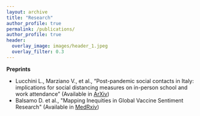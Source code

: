 ```yaml
---
layout: archive
title: "Research"
author_profile: true
permalink: /publications/
author_profile: true
header:
  overlay_image: images/header_1.jpeg
  overlay_filter: 0.3
---
```



**Preprints**
- Lucchini L., Marziano V., et al., “Post-pandemic social contacts in Italy: implications for social distancing measures on in-person school and work attendance”
(Available in [ArXiv](arXiv:2412.18549))
- Balsamo D. et al., "Mapping Inequities in Global Vaccine Sentiment Research"
(Available in [MedRxiv](https://doi.org/10.1101/2025.01.11.25320376))
